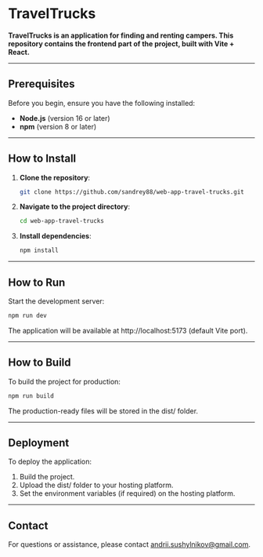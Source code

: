 # **TravelTrucks**

**TravelTrucks is an application for finding and renting campers. This repository contains the frontend part of the project, built with Vite + React.**

---

## **Prerequisites**

Before you begin, ensure you have the following installed:

- **Node.js** (version 16 or later)
- **npm** (version 8 or later)

---

## **How to Install**

1. **Clone the repository**:

   ```bash
   git clone https://github.com/sandrey88/web-app-travel-trucks.git
   ```

2. **Navigate to the project directory**:

   ```bash
   cd web-app-travel-trucks
   ```

3. **Install dependencies**:

   ```bash
   npm install
   ```

---

## **How to Run**

Start the development server:

```bash
npm run dev
```

The application will be available at http://localhost:5173 (default Vite port).

---

## **How to Build**

To build the project for production:

```bash
npm run build
```

The production-ready files will be stored in the dist/ folder.

---

## **Deployment**

To deploy the application:

1. Build the project.
2. Upload the dist/ folder to your hosting platform.
3. Set the environment variables (if required) on the hosting platform.

---

## **Contact**

For questions or assistance, please contact andrii.sushylnikov@gmail.com.
